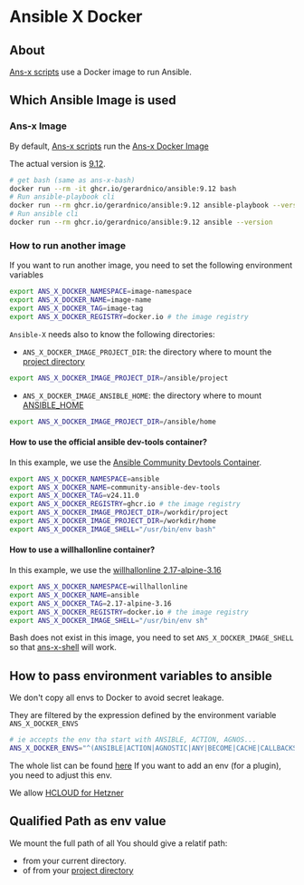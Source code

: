 # Ansible X Docker

## About

[Ans-x scripts](../README.md#ans-x-scripts) use a Docker image to run Ansible.


## Which Ansible Image is used

### Ans-x Image

By default, [Ans-x scripts](../README.md#ans-x-scripts) run the [Ans-x Docker Image](https://github.com/gerardnico/ansible/pkgs/container/ansible)

The actual version is [9.12](https://pypi.org/project/ansible/9.12.0/).

```bash
# get bash (same as ans-x-bash)
docker run --rm -it ghcr.io/gerardnico/ansible:9.12 bash
# Run ansible-playbook cli
docker run --rm ghcr.io/gerardnico/ansible:9.12 ansible-playbook --version
# Run ansible cli
docker run --rm ghcr.io/gerardnico/ansible:9.12 ansible --version
```

### How to run another image

If you want to run another image, you need to set the following environment variables
```bash
export ANS_X_DOCKER_NAMESPACE=image-namespace
export ANS_X_DOCKER_NAME=image-name
export ANS_X_DOCKER_TAG=image-tag
export ANS_X_DOCKER_REGISTRY=docker.io # the image registry
```

`Ansible-X` needs also to know the following directories:
* `ANS_X_DOCKER_IMAGE_PROJECT_DIR`: the directory where to mount the [project directory](../README.md#how-to-define-a-project-location-so-that-the-commands-can-be-run-from-anywhere)
```bash
export ANS_X_DOCKER_IMAGE_PROJECT_DIR=/ansible/project 
```
* `ANS_X_DOCKER_IMAGE_ANSIBLE_HOME`: the directory where to mount [ANSIBLE_HOME](https://docs.ansible.com/ansible/latest/reference_appendices/config.html#ansible-home)
```bash
export ANS_X_DOCKER_IMAGE_PROJECT_DIR=/ansible/home
```

#### How to use the official ansible dev-tools container? 

In this example, we use the [Ansible Community Devtools Container](https://ansible.readthedocs.io/projects/dev-tools/container/).

```bash
export ANS_X_DOCKER_NAMESPACE=ansible
export ANS_X_DOCKER_NAME=community-ansible-dev-tools
export ANS_X_DOCKER_TAG=v24.11.0
export ANS_X_DOCKER_REGISTRY=ghcr.io # the image registry
export ANS_X_DOCKER_IMAGE_PROJECT_DIR=/workdir/project
export ANS_X_DOCKER_IMAGE_PROJECT_DIR=/workdir/home
export ANS_X_DOCKER_IMAGE_SHELL="/usr/bin/env bash"
```

#### How to use a willhallonline container?

In this example, we use the [willhallonline 2.17-alpine-3.16](https://github.com/willhallonline/docker-ansible)

```bash
export ANS_X_DOCKER_NAMESPACE=willhallonline
export ANS_X_DOCKER_NAME=ansible
export ANS_X_DOCKER_TAG=2.17-alpine-3.16
export ANS_X_DOCKER_REGISTRY=docker.io # the image registry
export ANS_X_DOCKER_IMAGE_SHELL="/usr/bin/env sh" 
```
Bash does not exist in this image, you need to set `ANS_X_DOCKER_IMAGE_SHELL` 
so that [ans-x-shell](bin-generated/ans-x-shell.md) will work. 


## How to pass environment variables to ansible 

We don't copy all envs to Docker to avoid secret leakage.

They are filtered by the expression defined by the environment variable `ANS_X_DOCKER_ENVS`
```bash
# ie accepts the env tha start with ANSIBLE, ACTION, AGNOS...
ANS_X_DOCKER_ENVS="^(ANSIBLE|ACTION|AGNOSTIC|ANY|BECOME|CACHE|CALLBACKS|COLLECTIONS|COLOR|CONNECTION|COVERAGE|DEFAULT|DEPRECATION|DEVEL|DIFF|DISPLAY|DOC|DUPLICATE|EDITOR|ENABLE|ERROR|FACTS_MODULES|GALAXY|HOST|INJECT|INTERPRETER|INVALID|INVENTORY|LOG|MAX_FILE_SIZE_FOR_DIFF|MODULE|HCLOUD|AZURE)"
```

The whole list can be found [here](https://docs.ansible.com/ansible/latest/reference_appendices/config.html)
If you want to add an env (for a plugin), you need to adjust this env. 

We allow [HCLOUD for Hetzner](https://docs.ansible.com/ansible/latest/collections/hetzner/hcloud/docsite/guides.html)

## Qualified Path as env value

We mount the full path of all 
You should give a relatif path:
* from your current directory.
* of from your [project directory](../README.md#how-to-define-a-project-location-so-that-the-commands-can-be-run-from-anywhere)


